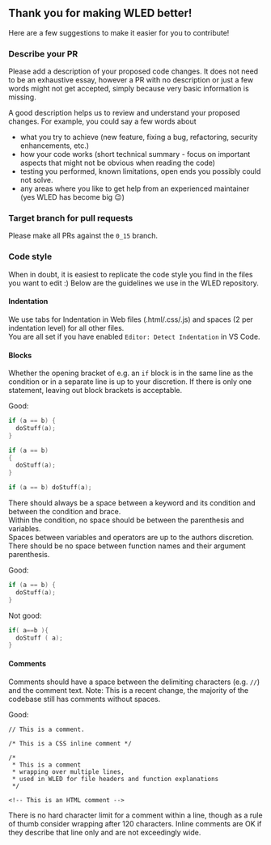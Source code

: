 ## Thank you for making WLED better!

Here are a few suggestions to make it easier for you to contribute!

### Describe your PR

Please add a description of your proposed code changes. It does not need to be an exhaustive essay, however a PR with no description or just a few words might not get accepted, simply because very basic information is missing.

A good description helps us to review and understand your proposed changes. For example, you could say a few words about
* what you try to achieve (new feature, fixing a bug, refactoring, security enhancements, etc.)
* how your code works (short technical summary - focus on important aspects that might not be obvious when reading the code)
* testing you performed, known limitations, open ends you possibly could not solve.
* any areas where you like to get help from an experienced maintainer (yes WLED has become big 😉)

### Target branch for pull requests

Please make all PRs against the `0_15` branch.

### Code style

When in doubt, it is easiest to replicate the code style you find in the files you want to edit :)
Below are the guidelines we use in the WLED repository.

#### Indentation

We use tabs for Indentation in Web files (.html/.css/.js) and spaces (2 per indentation level) for all other files.  
You are all set if you have enabled `Editor: Detect Indentation` in VS Code.

#### Blocks

Whether the opening bracket of e.g. an `if` block is in the same line as the condition or in a separate line is up to your discretion. If there is only one statement, leaving out block brackets is acceptable.

Good:  
```cpp
if (a == b) {
  doStuff(a);
}
```

```cpp
if (a == b)
{
  doStuff(a);
}
```

```cpp
if (a == b) doStuff(a);
```

There should always be a space between a keyword and its condition and between the condition and brace.  
Within the condition, no space should be between the parenthesis and variables.  
Spaces between variables and operators are up to the authors discretion.
There should be no space between function names and their argument parenthesis.

Good:  
```cpp
if (a == b) {
  doStuff(a);
}
```

Not good:  
```cpp
if( a==b ){
  doStuff ( a);
}
```

#### Comments

Comments should have a space between the delimiting characters (e.g. `//`) and the comment text.
Note: This is a recent change, the majority of the codebase still has comments without spaces.

Good:  
```
// This is a comment.

/* This is a CSS inline comment */

/* 
 * This is a comment
 * wrapping over multiple lines,
 * used in WLED for file headers and function explanations
 */

<!-- This is an HTML comment -->
```

There is no hard character limit for a comment within a line,
though as a rule of thumb consider wrapping after 120 characters.
Inline comments are OK if they describe that line only and are not exceedingly wide.